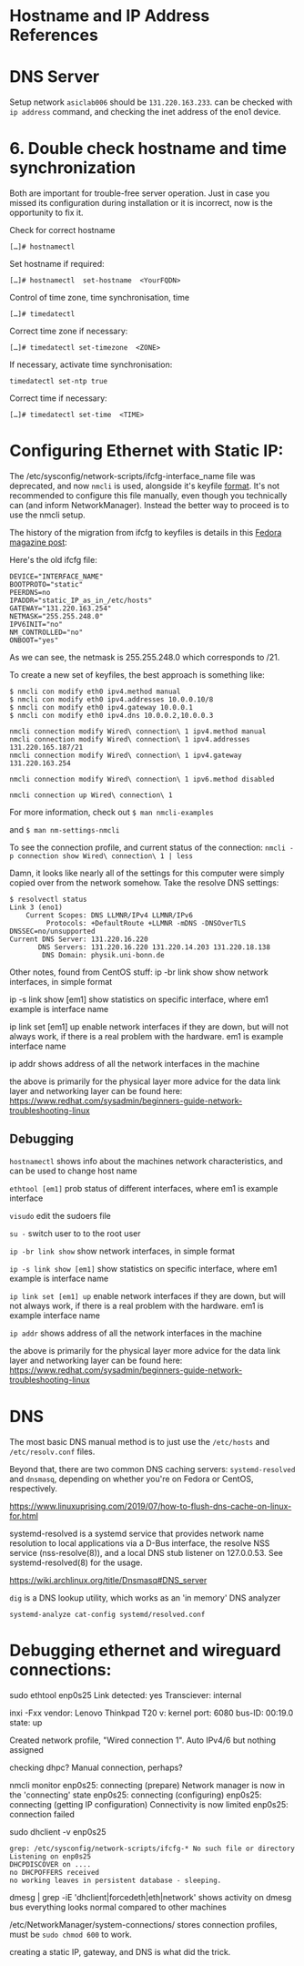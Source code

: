 # Hostname and IP Address References

# DNS Server


Setup network
`asiclab006` should be `131.220.163.233`. 
can be checked with `ip address` command, and checking the inet address of the eno1 device.


# 6. Double check hostname and time synchronization

Both are important for trouble-free server operation. Just in case you missed its configuration during installation or it is incorrect, now is the opportunity to fix it.

Check for correct hostname

`[…]# hostnamectl`

Set hostname if required:

`[…]# hostnamectl  set-hostname  <YourFQDN>`

Control of time zone, time synchronisation, time

`[…]# timedatectl`

Correct time zone if necessary:

`[…]# timedatectl set-timezone  <ZONE>`

If necessary, activate time synchronisation:

`timedatectl set-ntp true`

Correct time if necessary:

`[…]# timedatectl set-time  <TIME>`


# Configuring Ethernet with Static IP:
The /etc/sysconfig/network-scripts/ifcfg-interface_name file was deprecated, and now `nmcli` is used, alongside it's keyfile [format](https://people.freedesktop.org/~lkundrak/nm-docs/nm-settings-keyfile.html). It's not recommended to configure this file manually, even though you technically can (and inform NetworkManager). Instead the better way to proceed is to use the nmcli setup.

The history of the migration from ifcfg to keyfiles is details in this [Fedora magazine post](https://fedoramagazine.org/converting-networkmanager-from-ifcfg-to-keyfiles/):

Here's the old ifcfg file:

```
DEVICE="INTERFACE_NAME"
BOOTPROTO="static"
PEERDNS=no
IPADDR="static_IP_as_in_/etc/hosts"
GATEWAY="131.220.163.254"
NETMASK="255.255.248.0"
IPV6INIT="no"
NM_CONTROLLED="no"
ONBOOT="yes"
```

As we can see, the netmask is 255.255.248.0 which corresponds to /21.

To create a new set of keyfiles, the best approach is something like:

```
$ nmcli con modify eth0 ipv4.method manual
$ nmcli con modify eth0 ipv4.addresses 10.0.0.10/8
$ nmcli con modify eth0 ipv4.gateway 10.0.0.1
$ nmcli con modify eth0 ipv4.dns 10.0.0.2,10.0.0.3
```

```
nmcli connection modify Wired\ connection\ 1 ipv4.method manual
nmcli connection modify Wired\ connection\ 1 ipv4.addresses 131.220.165.187/21
nmcli connection modify Wired\ connection\ 1 ipv4.gateway 131.220.163.254

nmcli connection modify Wired\ connection\ 1 ipv6.method disabled

nmcli connection up Wired\ connection\ 1
```

For more information, check out
`$ man nmcli-examples`

and
`$ man nm-settings-nmcli`

To see the connection profile, and current status of the connection:
`nmcli -p connection show Wired\ connection\ 1 | less`

Damn, it looks like nearly all of the settings for this computer were simply copied over from the network somehow. Take the resolve DNS settings:

```
$ resolvectl status
Link 3 (eno1)
    Current Scopes: DNS LLMNR/IPv4 LLMNR/IPv6
         Protocols: +DefaultRoute +LLMNR -mDNS -DNSOverTLS DNSSEC=no/unsupported
Current DNS Server: 131.220.16.220
       DNS Servers: 131.220.16.220 131.220.14.203 131.220.18.138
        DNS Domain: physik.uni-bonn.de
```






Other notes, found from CentOS stuff:
ip -br link show
show network interfaces, in simple format

ip -s link show [em1]
show statistics on specific interface, where em1 example is interface name

ip link set [em1] up
enable network interfaces if they are down, but will not always work, if there is a real problem with the hardware. em1 is example interface name

ip addr
shows address of all the network interfaces in the machine

the above is primarily for the physical layer
more advice for the data link layer and networking layer can be found here:
https://www.redhat.com/sysadmin/beginners-guide-network-troubleshooting-linux


## Debugging

`hostnamectl`
shows info about the machines network characteristics, and can be used to change host name

`ethtool [em1]`
prob status of different interfaces, where em1 is example interface

`visudo`
edit the sudoers file

`su -`
switch user to to the root user

`ip -br link show`
show network interfaces, in simple format

`ip -s link show [em1]`
show statistics on specific interface, where em1 example is interface name

`ip link set [em1] up`
enable network interfaces if they are down, but will not always work, if there is a real problem with the hardware. em1 is example interface name

`ip addr`
shows address of all the network interfaces in the machine

the above is primarily for the physical layer
more advice for the data link layer and networking layer can be found here:
https://www.redhat.com/sysadmin/beginners-guide-network-troubleshooting-linux


# DNS

The most basic DNS manual method is to just use the `/etc/hosts` and `/etc/resolv.conf` files.

Beyond that, there are two common DNS caching servers: `systemd-resolved` and `dnsmasq`, depending on whether you're on Fedora or CentOS, respectively.

https://www.linuxuprising.com/2019/07/how-to-flush-dns-cache-on-linux-for.html

systemd-resolved is a systemd service that provides network name resolution to local applications via a D-Bus interface, the resolve NSS service (nss-resolve(8)), and a local DNS stub listener on 127.0.0.53. See systemd-resolved(8) for the usage.


https://wiki.archlinux.org/title/Dnsmasq#DNS_server


`dig` is a DNS lookup utility, which works as an 'in memory' DNS analyzer

`systemd-analyze cat-config systemd/resolved.conf`




# Debugging ethernet and wireguard connections:
sudo ethtool enp0s25
	Link detected: yes
	Transciever: internal

inxi -Fxx
	vendor: Lenovo Thinkpad T20
	v: kernel
	port: 6080
	bus-ID: 00:19.0
	state: up


Created network profile, "Wired connection 1". Auto IPv4/6 but nothing assigned

checking dhpc? Manual connection, perhaps?

nmcli monitor
	enp0s25: connecting (prepare)
	Network manager is now in the 'connecting' state
	enp0s25: connecting (configuring)
	enp0s25: connecting (getting IP configuration)
	Connectivity is now limited
	enp0s25: connection failed


sudo dhclient -v enp0s25

	grep: /etc/sysconfig/network-scripts/ifcfg-* No such file or directory
	Listening on enp0s25
	DHCPDISCOVER on ....
	no DHCPOFFERS received
	no working leaves in persistent database - sleeping.

dmesg | grep -iE 'dhclient|forcedeth|eth|network'
	shows activity on dmesg bus
	everything looks normal compared to other machines
	
	
/etc/NetworkManager/system-connections/
	stores connection profiles, must be `sudo chmod 600` to work.
	
	
	
creating a static IP, gateway, and DNS is what did the trick.
